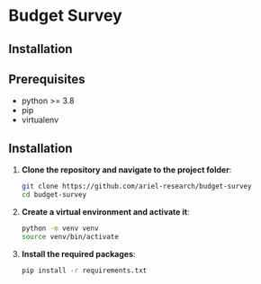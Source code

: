 # Budget Survey

## Installation
## Prerequisites

- python >= 3.8
- pip
- virtualenv 

## Installation

1. **Clone the repository and navigate to the project folder**:
    ```bash
    git clone https://github.com/ariel-research/budget-survey
    cd budget-survey
    ```

2. **Create a virtual environment and activate it**:
    ```bash
    python -m venv venv
    source venv/bin/activate
    ```

3. **Install the required packages**:
    ```bash
    pip install -r requirements.txt
    ```

